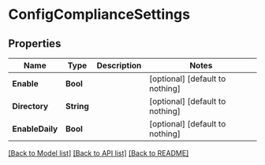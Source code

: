# ConfigComplianceSettings


## Properties
Name | Type | Description | Notes
------------ | ------------- | ------------- | -------------
**Enable** | **Bool** |  | [optional] [default to nothing]
**Directory** | **String** |  | [optional] [default to nothing]
**EnableDaily** | **Bool** |  | [optional] [default to nothing]


[[Back to Model list]](../README.md#models) [[Back to API list]](../README.md#api-endpoints) [[Back to README]](../README.md)


